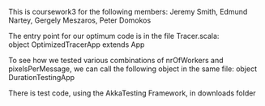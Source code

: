This is coursework3 for the following members:
Jeremy Smith, Edmund Nartey, Gergely Meszaros, Peter Domokos

The entry point for our optimum code is in the file Tracer.scala:    
	      object OptimizedTracerApp extends App

To see how we tested various combinations of nrOfWorkers and pixelsPerMessage, we can call the following object in the same file:
	  object DurationTestingApp

There is test code, using the AkkaTesting Framework, in downloads folder

	 
